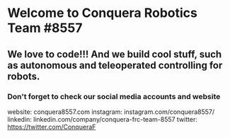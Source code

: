 # Welcome to Conquera Robotics Team #8557

## We love to code!!! And we build cool stuff, such as autonomous and teleoperated controlling for robots.

### Don't forget to check our social media accounts and website

website: conquera8557.com
instagram: instagram.com/conquera8557/
linkedin: linkedin.com/company/conquera-frc-team-8557
twitter: https://twitter.com/ConqueraF






